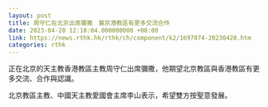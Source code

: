 ```yaml
---
layout: post
title: 周守仁在北京出席彌撒　冀京港教區有更多交流合作
date: 2023-04-20 12:18:04.000000000 +08:00
link: https://news.rthk.hk/rthk/ch/component/k2/1697074-20230420.htm
categories: rthk
---
```


正在北京的天主教香港教區主教周守仁出席彌撒，他期望北京教區與香港教區有更多交流、合作與認識。

北京教區主教、中國天主教愛國會主席李山表示，希望雙方按聖意發展。
